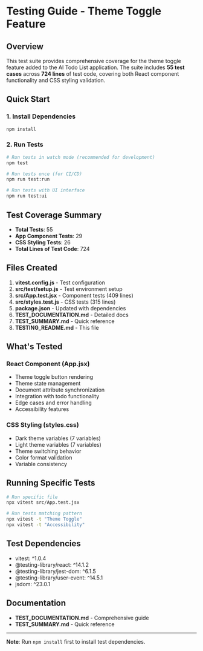 # Testing Guide - Theme Toggle Feature

## Overview

This test suite provides comprehensive coverage for the theme toggle feature added to the AI Todo List application. The suite includes **55 test cases** across **724 lines** of test code, covering both React component functionality and CSS styling validation.

## Quick Start

### 1. Install Dependencies

```bash
npm install
```

### 2. Run Tests

```bash
# Run tests in watch mode (recommended for development)
npm test

# Run tests once (for CI/CD)
npm run test:run

# Run tests with UI interface
npm run test:ui
```

## Test Coverage Summary

- **Total Tests**: 55
- **App Component Tests**: 29
- **CSS Styling Tests**: 26
- **Total Lines of Test Code**: 724

## Files Created

1. **vitest.config.js** - Test configuration
2. **src/test/setup.js** - Test environment setup
3. **src/App.test.jsx** - Component tests (409 lines)
4. **src/styles.test.js** - CSS tests (315 lines)
5. **package.json** - Updated with dependencies
6. **TEST_DOCUMENTATION.md** - Detailed docs
7. **TEST_SUMMARY.md** - Quick reference
8. **TESTING_README.md** - This file

## What's Tested

### React Component (App.jsx)
- Theme toggle button rendering
- Theme state management
- Document attribute synchronization
- Integration with todo functionality
- Edge cases and error handling
- Accessibility features

### CSS Styling (styles.css)
- Dark theme variables (7 variables)
- Light theme variables (7 variables)
- Theme switching behavior
- Color format validation
- Variable consistency

## Running Specific Tests

```bash
# Run specific file
npx vitest src/App.test.jsx

# Run tests matching pattern
npx vitest -t "Theme Toggle"
npx vitest -t "Accessibility"
```

## Test Dependencies

- vitest: ^1.0.4
- @testing-library/react: ^14.1.2
- @testing-library/jest-dom: ^6.1.5
- @testing-library/user-event: ^14.5.1
- jsdom: ^23.0.1

## Documentation

- **TEST_DOCUMENTATION.md** - Comprehensive guide
- **TEST_SUMMARY.md** - Quick reference

---

**Note**: Run `npm install` first to install test dependencies.